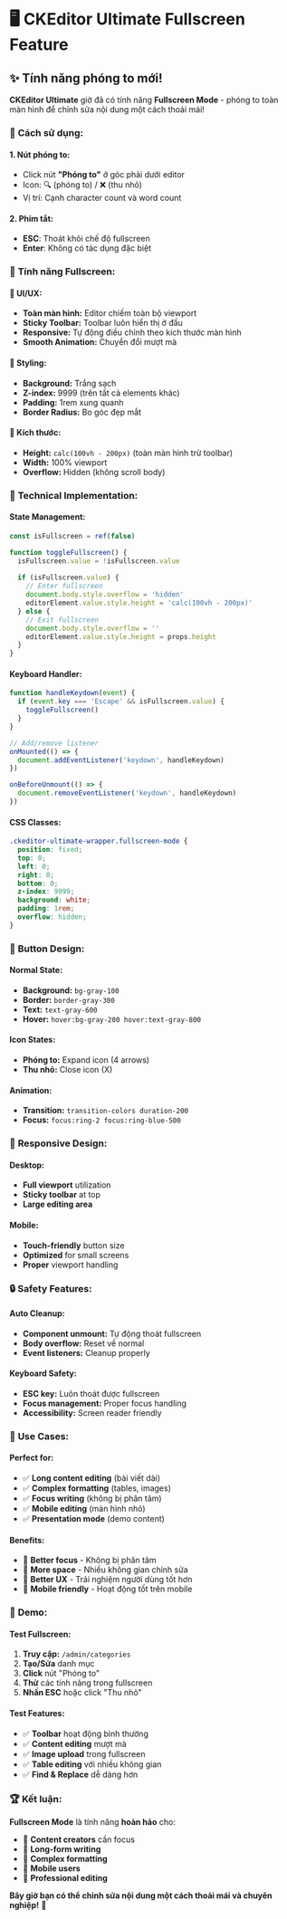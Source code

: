# 🖥️ CKEditor Ultimate Fullscreen Feature

## ✨ **Tính năng phóng to mới!**

**CKEditor Ultimate** giờ đã có tính năng **Fullscreen Mode** - phóng to toàn màn hình để chỉnh sửa nội dung một cách thoải mái!

### 🎯 **Cách sử dụng:**

#### **1. Nút phóng to:**
- Click nút **"Phóng to"** ở góc phải dưới editor
- Icon: 🔍 (phóng to) / ❌ (thu nhỏ)
- Vị trí: Cạnh character count và word count

#### **2. Phím tắt:**
- **ESC**: Thoát khỏi chế độ fullscreen
- **Enter**: Không có tác dụng đặc biệt

### 🚀 **Tính năng Fullscreen:**

#### **📱 UI/UX:**
- **Toàn màn hình:** Editor chiếm toàn bộ viewport
- **Sticky Toolbar:** Toolbar luôn hiển thị ở đầu
- **Responsive:** Tự động điều chỉnh theo kích thước màn hình
- **Smooth Animation:** Chuyển đổi mượt mà

#### **🎨 Styling:**
- **Background:** Trắng sạch
- **Z-index:** 9999 (trên tất cả elements khác)
- **Padding:** 1rem xung quanh
- **Border Radius:** Bo góc đẹp mắt

#### **📏 Kích thước:**
- **Height:** `calc(100vh - 200px)` (toàn màn hình trừ toolbar)
- **Width:** 100% viewport
- **Overflow:** Hidden (không scroll body)

### 🔧 **Technical Implementation:**

#### **State Management:**
```javascript
const isFullscreen = ref(false)

function toggleFullscreen() {
  isFullscreen.value = !isFullscreen.value
  
  if (isFullscreen.value) {
    // Enter fullscreen
    document.body.style.overflow = 'hidden'
    editorElement.value.style.height = 'calc(100vh - 200px)'
  } else {
    // Exit fullscreen
    document.body.style.overflow = ''
    editorElement.value.style.height = props.height
  }
}
```

#### **Keyboard Handler:**
```javascript
function handleKeydown(event) {
  if (event.key === 'Escape' && isFullscreen.value) {
    toggleFullscreen()
  }
}

// Add/remove listener
onMounted(() => {
  document.addEventListener('keydown', handleKeydown)
})

onBeforeUnmount(() => {
  document.removeEventListener('keydown', handleKeydown)
})
```

#### **CSS Classes:**
```css
.ckeditor-ultimate-wrapper.fullscreen-mode {
  position: fixed;
  top: 0;
  left: 0;
  right: 0;
  bottom: 0;
  z-index: 9999;
  background: white;
  padding: 1rem;
  overflow: hidden;
}
```

### 🎨 **Button Design:**

#### **Normal State:**
- **Background:** `bg-gray-100`
- **Border:** `border-gray-300`
- **Text:** `text-gray-600`
- **Hover:** `hover:bg-gray-200 hover:text-gray-800`

#### **Icon States:**
- **Phóng to:** Expand icon (4 arrows)
- **Thu nhỏ:** Close icon (X)

#### **Animation:**
- **Transition:** `transition-colors duration-200`
- **Focus:** `focus:ring-2 focus:ring-blue-500`

### 📱 **Responsive Design:**

#### **Desktop:**
- **Full viewport** utilization
- **Sticky toolbar** at top
- **Large editing area**

#### **Mobile:**
- **Touch-friendly** button size
- **Optimized** for small screens
- **Proper** viewport handling

### 🔒 **Safety Features:**

#### **Auto Cleanup:**
- **Component unmount:** Tự động thoát fullscreen
- **Body overflow:** Reset về normal
- **Event listeners:** Cleanup properly

#### **Keyboard Safety:**
- **ESC key:** Luôn thoát được fullscreen
- **Focus management:** Proper focus handling
- **Accessibility:** Screen reader friendly

### 🎯 **Use Cases:**

#### **Perfect for:**
- ✅ **Long content editing** (bài viết dài)
- ✅ **Complex formatting** (tables, images)
- ✅ **Focus writing** (không bị phân tâm)
- ✅ **Mobile editing** (màn hình nhỏ)
- ✅ **Presentation mode** (demo content)

#### **Benefits:**
- 🚀 **Better focus** - Không bị phân tâm
- 📏 **More space** - Nhiều không gian chỉnh sửa
- 🎨 **Better UX** - Trải nghiệm người dùng tốt hơn
- 📱 **Mobile friendly** - Hoạt động tốt trên mobile

### 🎉 **Demo:**

#### **Test Fullscreen:**
1. **Truy cập:** `/admin/categories`
2. **Tạo/Sửa** danh mục
3. **Click** nút "Phóng to" 
4. **Thử** các tính năng trong fullscreen
5. **Nhấn ESC** hoặc click "Thu nhỏ"

#### **Test Features:**
- ✅ **Toolbar** hoạt động bình thường
- ✅ **Content editing** mượt mà
- ✅ **Image upload** trong fullscreen
- ✅ **Table editing** với nhiều không gian
- ✅ **Find & Replace** dễ dàng hơn

### 🏆 **Kết luận:**

**Fullscreen Mode** là tính năng **hoàn hảo** cho:

- 🎯 **Content creators** cần focus
- 📝 **Long-form writing** 
- 🎨 **Complex formatting**
- 📱 **Mobile users**
- 🚀 **Professional editing**

**Bây giờ bạn có thể chỉnh sửa nội dung một cách thoải mái và chuyên nghiệp!** 🎉 